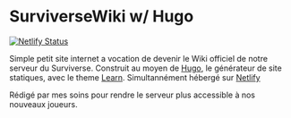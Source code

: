 # SurviverseWiki w/ Hugo
[![Netlify Status](https://api.netlify.com/api/v1/badges/20ddc672-4ea6-4252-be11-93eeae381689/deploy-status)](https://app.netlify.com/sites/surviverse/deploys)

Simple petit site internet a vocation de devenir le Wiki officiel de notre serveur du Surviverse.
Construit au moyen de [Hugo](https://gohugo.io), le générateur de site statiques, avec le theme [Learn](https://learn.netifly.app).
Simultannément hébergé sur [Netlify](https://netlify.app)

Rédigé par mes soins pour rendre le serveur plus accessible à nos nouveaux joueurs.